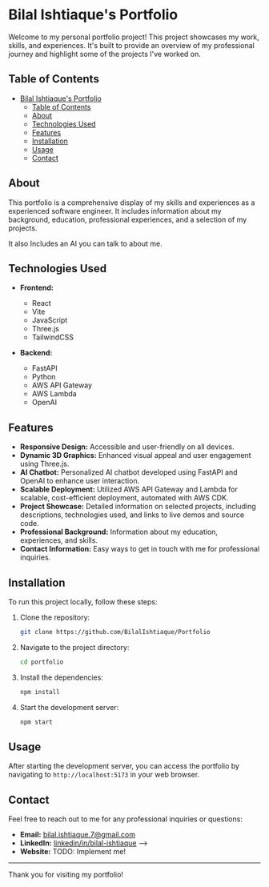 # Bilal Ishtiaque's Portfolio

Welcome to my personal portfolio project! This project showcases my work, skills, and experiences. It's built to provide an overview of my professional journey and highlight some of the projects I've worked on.

## Table of Contents

- [Bilal Ishtiaque's Portfolio](#bilal-ishtiaques-portfolio)
  - [Table of Contents](#table-of-contents)
  - [About](#about)
  - [Technologies Used](#technologies-used)
  - [Features](#features)
  - [Installation](#installation)
  - [Usage](#usage)
  - [Contact](#contact)

## About

This portfolio is a comprehensive display of my skills and experiences as a experienced software engineer. It includes information about my background, education, professional experiences, and a selection of my projects.

It also Includes an AI you can talk to about me.

## Technologies Used

- **Frontend:**
  - React
  - Vite
  - JavaScript
  - Three.js
  - TailwindCSS

- **Backend:**
  - FastAPI
  - Python
  - AWS API Gateway
  - AWS Lambda
  - OpenAI

## Features

- **Responsive Design:** Accessible and user-friendly on all devices.
- **Dynamic 3D Graphics:** Enhanced visual appeal and user engagement using Three.js.
- **AI Chatbot:** Personalized AI chatbot developed using FastAPI and OpenAI to enhance user interaction.
- **Scalable Deployment:** Utilized AWS API Gateway and Lambda for scalable, cost-efficient deployment, automated with AWS CDK.
- **Project Showcase:** Detailed information on selected projects, including descriptions, technologies used, and links to live demos and source code.
- **Professional Background:** Information about my education, experiences, and skills.
- **Contact Information:** Easy ways to get in touch with me for professional inquiries.

## Installation

To run this project locally, follow these steps:

1. Clone the repository:
   ```bash
   git clone https://github.com/BilalIshtiaque/Portfolio
   ```

2. Navigate to the project directory:
   ```bash
   cd portfolio
   ```

3. Install the dependencies:
   ```bash
   npm install
   ```

4. Start the development server:
   ```bash
   npm start
   ```

## Usage

After starting the development server, you can access the portfolio by navigating to `http://localhost:5173` in your web browser.

## Contact

Feel free to reach out to me for any professional inquiries or questions:

- **Email:** [bilal.ishtiaque.7@gmail.com](mailto:bilal.ishtiaque.7@gmail.com)
- **LinkedIn:** [linkedin/in/bilal-ishtiaque](https://www.linkedin.com/in/bilal-ishtiaque) -->
- **Website:** TODO: Implement me!

---

Thank you for visiting my portfolio!
   
